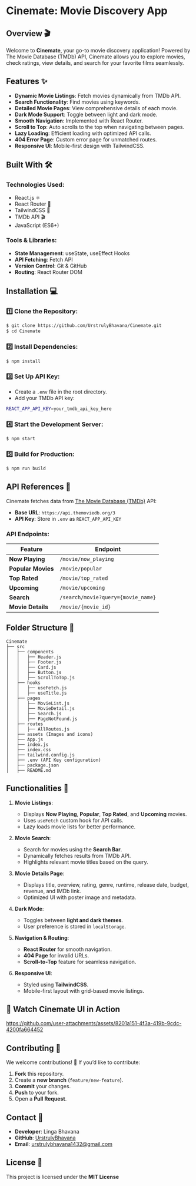 # Cinemate: Movie Discovery App

## Overview 🎬

Welcome to **Cinemate**, your go-to movie discovery application! Powered by The Movie Database (TMDb) API, Cinemate allows you to explore movies, check ratings, view details, and search for your favorite films seamlessly.

## Features ✨

- **Dynamic Movie Listings**: Fetch movies dynamically from TMDb API.
- **Search Functionality**: Find movies using keywords.
- **Detailed Movie Pages**: View comprehensive details of each movie.
- **Dark Mode Support**: Toggle between light and dark mode.
- **Smooth Navigation**: Implemented with React Router.
- **Scroll to Top**: Auto scrolls to the top when navigating between pages.
- **Lazy Loading**: Efficient loading with optimized API calls.
- **404 Error Page**: Custom error page for unmatched routes.
- **Responsive UI**: Mobile-first design with TailwindCSS.

## Built With 🛠️

### Technologies Used:

- React.js ⚛️
- React Router 🚏
- TailwindCSS 🎨
- TMDb API 🎬
- JavaScript (ES6+)

### Tools & Libraries:

- **State Management**: useState, useEffect Hooks
- **API Fetching**: Fetch API
- **Version Control**: Git & GitHub
- **Routing**: React Router DOM

## Installation 💻

### 1️⃣ Clone the Repository:

```bash
$ git clone https://github.com/UrstrulyBhavana/Cinemate.git
$ cd Cinemate
```

### 2️⃣ Install Dependencies:

```bash
$ npm install
```

### 3️⃣ Set Up API Key:

- Create a `.env` file in the root directory.
- Add your TMDb API key:

```bash
REACT_APP_API_KEY=your_tmdb_api_key_here
```

### 4️⃣ Start the Development Server:

```bash
$ npm start
```

### 5️⃣ Build for Production:

```bash
$ npm run build
```

## API References 🔗

Cinemate fetches data from [The Movie Database (TMDb)](https://www.themoviedb.org/) API:

- **Base URL**: `https://api.themoviedb.org/3`
- **API Key**: Store in `.env` as `REACT_APP_API_KEY`

### API Endpoints:

| Feature            | Endpoint                           |
| ------------------ | ---------------------------------- |
| **Now Playing**    | `/movie/now_playing`               |
| **Popular Movies** | `/movie/popular`                   |
| **Top Rated**      | `/movie/top_rated`                 |
| **Upcoming**       | `/movie/upcoming`                  |
| **Search**         | `/search/movie?query={movie_name}` |
| **Movie Details**  | `/movie/{movie_id}`                |

## Folder Structure 📂

```
Cinemate
├── src
│   ├── components
│   │   ├── Header.js
│   │   ├── Footer.js
│   │   ├── Card.js
│   │   ├── Button.js
│   │   ├── ScrollToTop.js
│   ├── hooks
│   │   ├── useFetch.js
│   │   ├── useTitle.js
│   ├── pages
│   │   ├── MovieList.js
│   │   ├── MovieDetail.js
│   │   ├── Search.js
│   │   ├── PageNotFound.js
│   ├── routes
│   │   ├── AllRoutes.js
│   ├── assets (Images and icons)
│   ├── App.js
│   ├── index.js
│   ├── index.css
│   ├── tailwind.config.js
│   ├── .env (API Key configuration)
│   ├── package.json
│   ├── README.md
```

## Functionalities 🎥

1. **Movie Listings**:

   - Displays **Now Playing**, **Popular**, **Top Rated**, and **Upcoming** movies.
   - Uses `useFetch` custom hook for API calls.
   - Lazy loads movie lists for better performance.

2. **Movie Search**:

   - Search for movies using the **Search Bar**.
   - Dynamically fetches results from TMDb API.
   - Highlights relevant movie titles based on the query.

3. **Movie Details Page**:

   - Displays title, overview, rating, genre, runtime, release date, budget, revenue, and IMDb link.
   - Optimized UI with poster image and metadata.

4. **Dark Mode**:

   - Toggles between **light and dark themes**.
   - User preference is stored in `localStorage`.

5. **Navigation & Routing**:

   - **React Router** for smooth navigation.
   - **404 Page** for invalid URLs.
   - **Scroll-to-Top** feature for seamless navigation.

6. **Responsive UI**:

   - Styled using **TailwindCSS**.
   - Mobile-first layout with grid-based movie listings.

## 🎥 Watch Cinemate UI in Action

https://github.com/user-attachments/assets/8201a151-4f3a-419b-9cdc-4200fa664452



## Contributing 🤝

We welcome contributions! 🚀 If you’d like to contribute:

1. **Fork** this repository.
2. Create a **new branch** (`feature/new-feature`).
3. **Commit** your changes.
4. **Push** to your fork.
5. Open a **Pull Request**.

## Contact 📧

- **Developer**: Linga Bhavana
- **GitHub**: [UrstrulyBhavana](https://github.com/UrstrulyBhavana)
- **Email**: [urstrulybhavana1432@gmail.com](mailto\:urstrulybhavana1432@gmail.com)

## License 📄

This project is licensed under the **MIT License**
